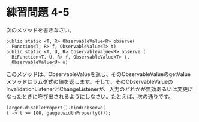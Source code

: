# 練習問題 4-5

次のメソッドを書きなさい。

    public static <T, R> ObservableValue<R> observe(
      Function<T, R> f, ObservableValue<T> t)
    public static <T, U, R> ObservableValue<R> observe (
      BiFunction<T, U, R> f, ObservableValue<T> t,
      ObservableValue<U> u)

このメソッドは、ObservableValueを返し、そのObservableValueのgetValueメソッドはラムダ式の値を返します。そして、そのObservableValueのInvalidationListenerとChangeListenerが、入力のどれかが無効あるいは変更になったときに呼び出されるようにしなさい。たとえば、次の通りです。

    larger.disablePropert().bind(observe(
    t -> t >= 100, gauge.widthProperty()));

